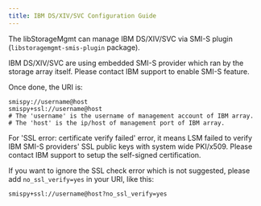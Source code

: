 ```yaml
---
title: IBM DS/XIV/SVC Configuration Guide
---
```

The libStorageMgmt can manage IBM DS/XIV/SVC via SMI-S plugin
(`libstoragemgmt-smis-plugin` package).

IBM DS/XIV/SVC are using embedded SMI-S provider which ran by the
storage array itself. Please contact IBM support to enable SMI-S
feature.

Once done, the URI is:

```
smispy://username@host
smispy+ssl://username@host
# The 'username' is the username of management account of IBM array.
# The 'host' is the ip/host of management port of IBM array.
```

For 'SSL error: certificate verify failed' error, it means LSM failed to
verify IBM SMI-S providers' SSL public keys with system wide PKI/x509.
Please contact IBM support to setup the self-signed certification.

If you want to ignore the SSL check error which is not suggested, please
add `no_ssl_verify=yes` in your URI, like this:

```
smispy+ssl://username@host?no_ssl_verify=yes
```
